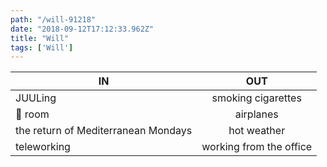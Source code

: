 ```yaml
---
path: "/will-91218"
date: "2018-09-12T17:12:33.962Z"
title: "Will"
tags: ['Will']
---
```


| IN            | OUT           | 
| ------------- |:-------------:| 
| JUULing  | smoking cigarettes | 
| :rabbit: room   | airplanes |  
| the return of Mediterranean Mondays | hot weather  | 
| teleworking | working from the office | 

